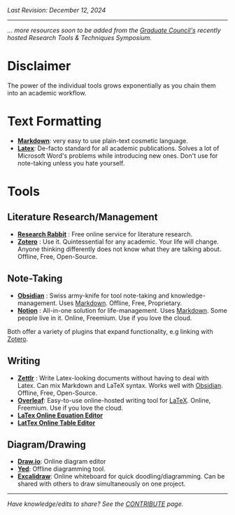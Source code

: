 _Last Revision: December 12, 2024_

---

_... more resources soon to be added from the [Graduate Council's](../RPI/Graduate%20Council/GC%20Overview.md) recently hosted Research Tools & Techniques Symposium._

# Disclaimer 
The power of the individual tools grows exponentially as you chain them into an academic workflow.


# Text Formatting
- [**Markdown**](https://www.markdownguide.org/basic-syntax/):  very easy to use plain-text cosmetic language.
- [**Latex**](https://www.latex-project.org/get/): De-facto standard for all academic publications. Solves a lot of Microsoft Word's problems while introducing new ones. Don't use for note-taking unless you hate yourself.


# Tools
## Literature Research/Management
- [**Research Rabbit**](https://researchrabbitapp.com) : Free online service for literature research.
- [**Zotero**](https://www.zotero.org/) : Use it. Quintessential for any academic. Your life will change. Anyone thinking differently does not know what they are talking about. Offline, Free, Open-Source.

## Note-Taking
- [**Obsidian**](https://obsidian.md/) : Swiss army-knife for tool note-taking and knowledge-management. Uses [Markdown](Research%20Tools%20&%20Techniques.md#Text%20Formatting). Offline, Free, Proprietary.
- [**Notion**](https://www.notion.com/) : All-in-one solution for life-management. Uses  [Markdown](Research%20Tools%20&%20Techniques.md#Text%20Formatting). Some people live in it. Online, Freemium. Use if you love the cloud.

Both offer a variety of plugins that expand functionality, e.g linking with [Zotero](Research%20Tools%20&%20Techniques.md#Literature%20Research/Management).

## Writing
- [**Zettlr**](https://www.zettlr.com/) : Write Latex-looking documents without having to deal with Latex. Can mix Markdown and LaTeX syntax. Works well with [Obsidian](Research%20Tools%20&%20Techniques.md#Note-Taking). Offline, Free, Open-Source.
- [**Overleaf**](https://www.overleaf.com/): Easy-to-use online-hosted writing tool for [LaTeX](Research%20Tools%20&%20Techniques.md#Writing%#Typesetting). Online, Freemium. Use if you love the cloud.
- [**LaTex Online Equation Editor**](https://latexeditor.lagrida.com/)
- [**LatTex Online Table Editor**](https://www.latex-tables.com/)

## Diagram/Drawing
- [**Draw.io**](https://app.diagrams.net/): Online diagram editor
- [**Yed**](https://www.yworks.com/products/yed): Offline diagramming tool.
- [**Excalidraw**](https://excalidraw.com/): Online whiteboard for quick doodling/diagramming. Can be shared with others to draw simultaneously on one project.


---
_Have knowledge/edits to share? See the [CONTRIBUTE](../CONTRIBUTE.md) page._